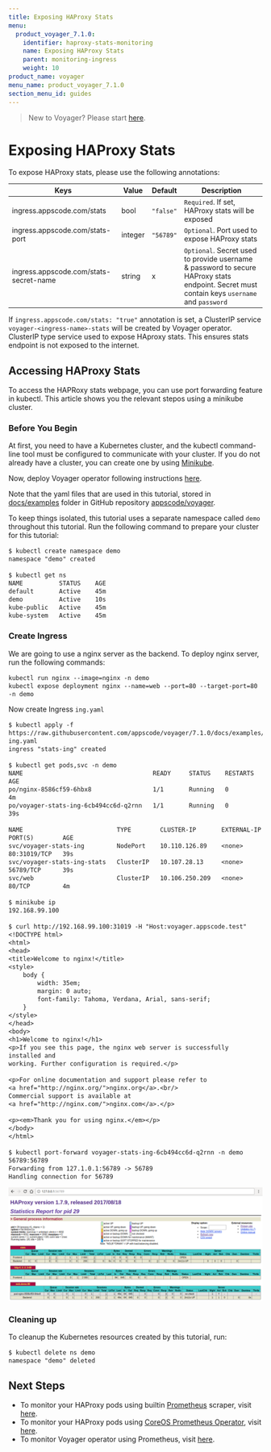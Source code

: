 ```yaml
---
title: Exposing HAProxy Stats
menu:
  product_voyager_7.1.0:
    identifier: haproxy-stats-monitoring
    name: Exposing HAProxy Stats
    parent: monitoring-ingress
    weight: 10
product_name: voyager
menu_name: product_voyager_7.1.0
section_menu_id: guides
---
```

> New to Voyager? Please start [here](/docs/concepts/overview.md).

# Exposing HAProxy Stats

To expose HAProxy stats, please use the following annotations:

|  Keys                                   | Value   |  Default  |  Description                                      |
|-----------------------------------------|---------|-----------|---------------------------------------------------|
| ingress.appscode.com/stats              | bool    | `"false"` | `Required`. If set, HAProxy stats will be exposed |
| ingress.appscode.com/stats-port         | integer | `"56789"` | `Optional`. Port used to expose HAProxy stats     |
| ingress.appscode.com/stats-secret-name  | string  | x         | `Optional`. Secret used to provide username & password to secure HAProxy stats endpoint. Secret must contain keys `username` and `password` |

If `ingress.appscode.com/stats: "true"` annotation is set, a ClusterIP service `voyager-<ingress-name>-stats` will be
created by Voyager operator. ClusterIP type service used to expose HAproxy stats. This ensures stats endpoint
is not exposed to the internet.

## Accessing HAProxy Stats

To access the HAPRoxy stats webpage, you can use port forwarding feature in kubectl. This article shows you the relevant stepos using a minikube cluster.


### Before You Begin

At first, you need to have a Kubernetes cluster, and the kubectl command-line tool must be configured to communicate with your cluster. If you do not already have a cluster, you can create one by using [Minikube](https://github.com/kubernetes/minikube).

Now, deploy Voyager operator following instructions [here](/docs/setup/install.md).

Note that the yaml files that are used in this tutorial, stored in [docs/examples](https://github.com/appscode/voyager/tree/master/docs/examples/monitoring) folder in GitHub repository [appscode/voyager](https://github.com/appscode/voyager).

To keep things isolated, this tutorial uses a separate namespace called `demo` throughout this tutorial. Run the following command to prepare your cluster for this tutorial:

```console
$ kubectl create namespace demo
namespace "demo" created

$ kubectl get ns
NAME          STATUS    AGE
default       Active    45m
demo          Active    10s
kube-public   Active    45m
kube-system   Active    45m
```

### Create Ingress

We are going to use a nginx server as the backend. To deploy nginx server, run the following commands:

```console
kubectl run nginx --image=nginx -n demo
kubectl expose deployment nginx --name=web --port=80 --target-port=80 -n demo
```

Now create Ingress `ing.yaml`

```console
$ kubectl apply -f https://raw.githubusercontent.com/appscode/voyager/7.1.0/docs/examples/monitoring/stats-ing.yaml
ingress "stats-ing" created

$ kubectl get pods,svc -n demo
NAME                                    READY     STATUS    RESTARTS   AGE
po/nginx-8586cf59-6hbx8                 1/1       Running   0          4m
po/voyager-stats-ing-6cb494cc6d-q2rnn   1/1       Running   0          39s

NAME                          TYPE        CLUSTER-IP       EXTERNAL-IP   PORT(S)        AGE
svc/voyager-stats-ing         NodePort    10.110.126.89    <none>        80:31019/TCP   39s
svc/voyager-stats-ing-stats   ClusterIP   10.107.28.13     <none>        56789/TCP      39s
svc/web                       ClusterIP   10.106.250.209   <none>        80/TCP         4m

$ minikube ip
192.168.99.100

$ curl http://192.168.99.100:31019 -H "Host:voyager.appscode.test"
<!DOCTYPE html>
<html>
<head>
<title>Welcome to nginx!</title>
<style>
    body {
        width: 35em;
        margin: 0 auto;
        font-family: Tahoma, Verdana, Arial, sans-serif;
    }
</style>
</head>
<body>
<h1>Welcome to nginx!</h1>
<p>If you see this page, the nginx web server is successfully installed and
working. Further configuration is required.</p>

<p>For online documentation and support please refer to
<a href="http://nginx.org/">nginx.org</a>.<br/>
Commercial support is available at
<a href="http://nginx.com/">nginx.com</a>.</p>

<p><em>Thank you for using nginx.</em></p>
</body>
</html>

$ kubectl port-forward voyager-stats-ing-6cb494cc6d-q2rnn -n demo 56789:56789
Forwarding from 127.1.0.1:56789 -> 56789
Handling connection for 56789
```

![stats-page](/docs/images/monitoring/stats-view.png)


### Cleaning up

To cleanup the Kubernetes resources created by this tutorial, run:

```console
$ kubectl delete ns demo
namespace "demo" deleted
```

## Next Steps

- To monitor your HAProxy pods using builtin [Prometheus](https://prometheus.io/) scraper, visit [here](/docs/guides/ingress/monitoring/using-builtin-prometheus.md).
- To monitor your HAProxy pods using [CoreOS Prometheus Operator](/docs/guides/mongodb/monitoring/using-coreos-prometheus-operator.md), visit [here](/docs/guides/ingress/monitoring/using-coreos-prometheus-operator.md).
- To monitor Voyager operator using Prometheus, visit [here](/docs/guides/ingress/monitoring/operator-stats.md).
